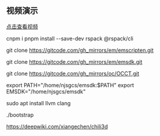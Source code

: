 ## 视频演示

[点击查看视频](https://www.bilibili.com/video/BV1D3L3zBEEA)

cnpm i
pnpm install --save-dev rspack @rspack/cli

git clone https://gitcode.com/gh_mirrors/em/emscripten.git

git clone https://gitcode.com/gh_mirrors/em/emsdk.git

git clone https://gitcode.com/gh_mirrors/oc/OCCT.git


export PATH="/home/njsgcs/emsdk:$PATH"
export EMSDK="/home/njsgcs/emsdk"

sudo apt install llvm clang



./bootstrap


https://deepwiki.com/xiangechen/chili3d